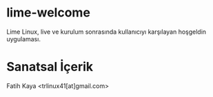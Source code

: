 # lime-welcome
Lime Linux, live ve kurulum sonrasında kullanıcıyı karşılayan hoşgeldin uygulaması.

# Sanatsal İçerik

Fatih Kaya <trlinux41[at]gmail.com>